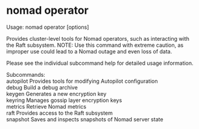 # nomad operator

Usage: nomad operator <subcommand> [options]

Provides cluster-level tools for Nomad operators, such as interacting with
the Raft subsystem. NOTE: Use this command with extreme caution, as improper
use could lead to a Nomad outage and even loss of data.

Please see the individual subcommand help for detailed usage information.

Subcommands:  
autopilot Provides tools for modifying Autopilot configuration  
debug Build a debug archive  
keygen Generates a new encryption key  
keyring Manages gossip layer encryption keys  
metrics Retrieve Nomad metrics  
raft Provides access to the Raft subsystem  
snapshot Saves and inspects snapshots of Nomad server state

